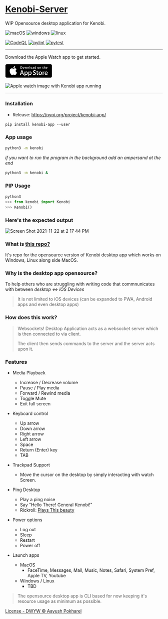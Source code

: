 # [Kenobi-Server](https://aayush9029.github.io/KenobiSite/)
WIP Opensource desktop application for Kenobi.


![macOS](https://img.shields.io/badge/MacOS-working%20(fully)-brightgreen?style=flat&labelColor=343b41&color=3fc855&logo=apple) ![windows](https://img.shields.io/badge/windows-working%20(partial)-brightgreen?style=flat&labelColor=343b41&color=3fc855&logo=windows) ![linux](https://img.shields.io/badge/linux-not%20tested-orange?style=flat&labelColor=343b41&color=838c96&logo=linux)

[![CodeQL](https://github.com/Aayush9029/Kenobi-Server/actions/workflows/codeql-analysis.yml/badge.svg?branch=alpha-staging?style=flat-square&)](https://github.com/Aayush9029/Kenobi-Server/actions/workflows/codeql-analysis.yml) [![pylint](https://github.com/Aayush9029/Kenobi-Server/actions/workflows/pylint.yml/badge.svg)](https://github.com/Aayush9029/Kenobi-Server/actions/workflows/pylint.yml) [![pytest](https://github.com/Aayush9029/Kenobi-Server/actions/workflows/pytest.yml/badge.svg?branch=main)](https://github.com/Aayush9029/Kenobi-Server/actions/workflows/pytest.yml)

---
Download the Apple Watch app to get started.

<a href="https://apps.apple.com/us/app/kenobi/id1595469125"><img src="https://raw.githubusercontent.com/Aayush9029/Kenobi-Server/main/readme-assets/download-appstore-icon.png" width="150px"></a>

![Apple watch image with Kenobi app running](https://aayush9029.github.io/KenobiSite/img/mainresize.png)

---

### Installation 

- Release: https://pypi.org/project/kenobi-app/


```
pip install kenobi-app --user
```

### App usage

```bash
python3 -m kenobi 
```
*if you want to run the program in the background add an ampersand at the end*
```bash
python3 -m kenobi &
```


### PIP Usage

```python
python3 
>>> from kenobi import Kenobi
>>> Kenobi()
```


### Here's the expected output
![Screen Shot 2021-11-22 at 2 17 44 PM](https://user-images.githubusercontent.com/43297314/142921896-93bbf13c-8c96-45e4-b18f-1f4b29288831.png)

### What is [this repo?](https://github.com/Aayush9029/Kenobi-Server)
It's repo for the opensource version of Kenobi desktop app which works on Windows, Linux along side MacOS.

### Why is the desktop app opensource?
To help others who are struggling with writing code that commnunicates with between *desktop <=> iOS Devices*
> It is not limited to iOS devices (can be expanded to PWA, Android apps and even desktop apps)


### How does this work?
> Websockets! 
> Desktop Application acts as a websocket server which is then connected to via client.
>
> The client then sends commands to the server and the server acts upon it.
>

### Features
  - Media Playback
    - Increase / Decrease volume
    - Pause / Play media
    - Forward / Rewind media
    - Toggle Mute
    - Exit full screen
    
  - Keyboard control
    - Up arrow
    - Down arrow
    - Right arrow
    - Left arrow
    - Space
    - Return (Enter) key
    - TAB
    
  - Trackpad Support
    - Move the cursor on the desktop by simply interacting with watch Screen.
   
  - Ping Desktop
    - Play a ping noise
    - Say "Hello There! General Kenobi!"
    - Rickroll: [Plays This beauty](https://www.youtube.com/watch?v=dQw4w9WgXcQ)
   
  - Power options
    - Log out
    - Sleep
    - Restart
    - Power off
   
  - Launch apps
    - MacOS
      - FaceTime, Messages, Mail, Music, Notes, Safari, System Pref, Apple TV, Youtube
    - Windows / Linux
      - TBD
   

> The opensource desktop app is CLI based for now keeping it's resource usage as minimum as possible.

[License - DWYW © Aayush Pokharel](https://github.com/Aayush9029/Kenobi-Server/blob/main/LICENSE.md)
